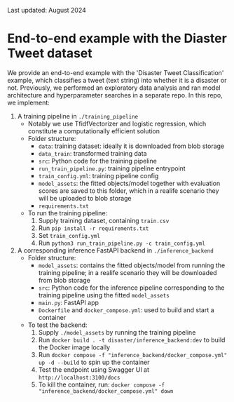 Last updated: August 2024

# End-to-end example with the Diaster Tweet dataset

We provide an end-to-end example with the 'Disaster Tweet Classification' example, which classifies a tweet (text string) into whether it is a disaster or not. Previously, we performed an exploratory data analysis and ran model architecture and hyperparameter searches in a separate repo. In this repo, we implement:
1. A training pipeline in `./training_pipeline`
    - Notably we use TfidfVectorizer and logistic regression, which constitute a computationally efficient solution
    - Folder structure:
      - `data`: training dataset: ideally it is downloaded from blob storage
      - `data_train`: transformed training data
      - `src`: Python code for the training pipeline
      - `run_train_pipeline.py`: training pipeline entrypoint
      - `train_config.yml`: training pipeline config
      - `model_assets`: the fitted objects/model together with evaluation scores are saved to this folder, which in a realife scenario they will be uploaded to blob storage
      - `requirements.txt`
    - To run the training pipeline:
       1. Supply training dataset, containing `train.csv`
       2. Run `pip install -r requirements.txt`
       3. Set `train_config.yml`
       4. Run `python3 run_train_pipeline.py -c train_config.yml`
2. A corresponding inference FastAPI backend in `./inference_backend`
   - Folder structure:
     - `model_assets`: contains the fitted objects/model from running the training pipeline; in a realife scenario they will be downloaded from blob storage
     - `src`: Python code for the inference pipeline corresponding to the training pipeline using the fitted `model_assets`
     - `main.py`: FastAPI app
     - `Dockerfile` and `docker_compose.yml`: used to build and start a container
   - To test the backend:
     1. Supply `./model_assets` by running the training pipeline
     2. Run `docker build . -t disaster/inference_backend:dev` to build the Docker image locally
     3. Run `docker compose -f "inference_backend/docker_compose.yml" up -d --build` to spin up the container
     4. Test the endpoint using Swagger UI at `http://localhost:3100/docs`
     5. To kill the container, run: `docker compose -f "inference_backend/docker_compose.yml" down`


